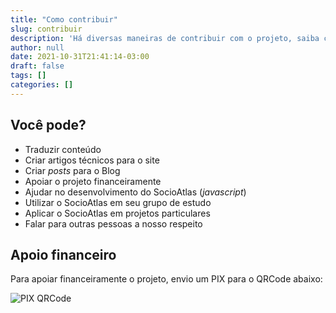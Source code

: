 ```yaml
---
title: "Como contribuir"
slug: contribuir
description: 'Há diversas maneiras de contribuir com o projeto, saiba como.'
author: null
date: 2021-10-31T21:41:14-03:00
draft: false
tags: []
categories: []
---
```




## Você pode?
- Traduzir conteúdo
- Criar artigos técnicos para o site
- Criar *posts* para o Blog
- Apoiar o projeto financeiramente
- Ajudar no desenvolvimento do SocioAtlas (*javascript*)
- Utilizar o SocioAtlas em seu grupo de estudo
- Aplicar o SocioAtlas em projetos particulares
- Falar para outras pessoas a nosso respeito

## Apoio financeiro

Para apoiar financeiramente o projeto, envio um PIX para o QRCode abaixo:

![PIX QRCode](/pix_qrcode.png)